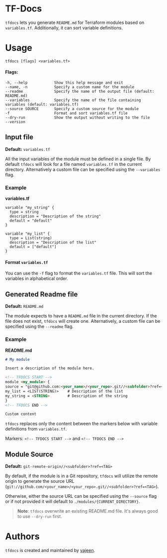 # TF-Docs

`tfdocs` lets you generate `README.md` for Terraform modules based on `variables.tf`.
Additionally, it can sort variable definitions.

# Usage

    tfdocs [flags] <variables.tf>

#### Flags:

    -h, --help            Show this help message and exit
    --name, -n            Specify a custom name for the module
    --readme              Specify the name of the output file (default: README.md)
    --variables           Specify the name of the file containing variables (default: variables.tf)
    --source SOURCE       Specify a custom source for the module
    -f                    Format and sort variables.tf file
    --dry-run             Show the output without writing to the file
    --version

## Input file
**Default:** `variables.tf`

All the input variables of the module must be defined in a single file. By default `tfdocs` will look for a file
named `variables.tf` in the current directory. Alternatively a custom file can be specified using the `--variables`
flag.

### Example

**variables.tf**

```hcl
variable "my_string" {
  type = string
  description = "Description of the string"
  default = "default"
}

variable "my_list" {
  type = List(string)
  description = "Description of the list"
  default = ["default"]
}
```

#### Format `variables.tf`

You can use the `-f` flag to format the `variables.tf` file. This will sort the variables in alphabetical order.

## Generated Readme file
**Default:** `README.md`

The module expects to have a `README.md` file in the current directory. If the file does not exist, `tfdocs` will create
one. Alternatively, a custom file can be specified using the `--readme` flag.

### Example

**README.md**

```markdown
# My module

Insert a description of the module here.

<!-- TFDOCS START -->
module <my_module> {
source = "git@github.com:<your_name>/<your_repo>.git//<subfolder>?ref=<TAG>"
my_list = <LIST(STRING)>    # Description of the list
my_string = <STRING>        # Description of the string
}
<!-- TFDOCS END -->

Custom content
```

`tfdocs` replaces only the content between the markers below with variable definitions from `variables.tf`.

Markers:
`<!-- TFDOCS START -->` and `<!-- TFDOCS END -->`

## Module Source
**Default:** `git-remote-origin//<subfolder>?ref=<TAG>`

By default, if the module is in a Git repository, `tfdocs` will utilize the remote origin to generate the source URL
(`git://github.com/<your_name>/<your_repo>.git//<subfolder>?ref=<TAG>`). 

Otherwise, either the source URL can be specified using the `--source` flag or if not provided it will default
to `./modules/{CURRENT_DIRECTORY}`.

> **Note**: `tfdocs` overwrite an existing README.md file. It's always good to use `--dry-run` first.

# Authors

`tfdocs` is created and maintained by [vajeen].

[vajeen]: https://github.com/vajeen

